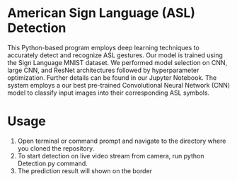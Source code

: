 # American Sign Language (ASL) Detection
This Python-based program employs deep learning techniques to accurately detect and recognize ASL gestures. Our model is trained using the Sign Language MNIST dataset. We performed model selection on CNN, large CNN, and ResNet architectures followed by hyperparameter optimization. Further details can be found in our Jupyter Notebook.
The system employs a our best pre-trained Convolutional Neural Network (CNN) model to classify input images into their corresponding ASL symbols.
# Usage
1. Open terminal or command prompt and navigate to the directory where you cloned the repository.
2. To start detection on live video stream from camera, run python Detection.py command.
3. The prediction result will shown on the border
